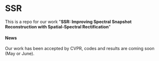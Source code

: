 # SSR
This is a repo for our work "**SSR: Improving Spectral Snapshot Reconstruction with Spatial-Spectral Rectification**"

#### News
Our work has been accepted by CVPR, codes and results are coming soon (May or June).


